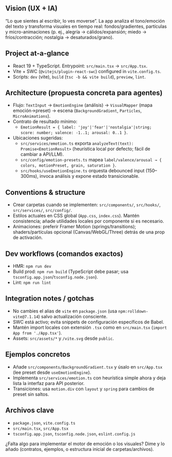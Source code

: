 ## Vision (UX + IA)
“Lo que sientes al escribir, lo ves moverse”. La app analiza el tono/emoción del texto y transforma visuales en tiempo real: fondos/gradientes, partículas y micro-animaciones (p. ej., alegría → cálidos/expansión; miedo → fríos/contracción; nostalgia → desaturados/grano).

## Project at-a-glance
- React 19 + TypeScript. Entrypoint: `src/main.tsx` → `src/App.tsx`.
- Vite + SWC (`@vitejs/plugin-react-swc`) configured in `vite.config.ts`.
- Scripts: `dev` (vite), `build` (`tsc -b && vite build`), `preview`, `lint`.

## Architecture (propuesta concreta para agentes)
- Flujo: `TextInput` → `EmotionEngine` (análisis) → `VisualMapper` (mapa emoción→preset) → escena (`BackgroundGradient`, `Particles`, `MicroAnimations`).
- Contrato de resultado mínimo:
	- `EmotionResult = { label: 'joy'|'fear'|'nostalgia'|string; score: number; valence: -1..1; arousal: 0..1 }`.
- Ubicaciones sugeridas:
	- `src/services/emotion.ts` exporta `analyzeText(text): Promise<EmotionResult>` (heurística local por defecto; fácil de cambiar a API/LLM).
	- `src/config/emotion-presets.ts` mapea `label/valence/arousal → { colors, motionPreset, grain, saturation }`.
	- `src/hooks/useEmotionEngine.ts` orquesta debounced input (150–300ms), invoca análisis y expone estado transicionable.

## Conventions & structure
- Crear carpetas cuando se implementen: `src/components/`, `src/hooks/`, `src/services/`, `src/config/`.
- Estilos actuales en CSS global (`App.css`, `index.css`). Mantén consistencia; añade utilidades locales por componente si es necesario.
- Animaciones: preferir Framer Motion (springs/transitions); shaders/partículas opcional (Canvas/WebGL/Three) detrás de una prop de activación.

## Dev workflows (comandos exactos)
- HMR: `npm run dev`
- Build prod: `npm run build` (TypeScript debe pasar; usa `tsconfig.app.json`/`tsconfig.node.json`).
- Lint: `npm run lint`

## Integration notes / gotchas
- No cambies el alias de `vite` en `package.json` (usa `npm:rolldown-vite@7.1.14`) salvo actualización consciente.
- SWC está activo; evita snippets de configuración específicos de Babel.
- Mantén import locales con extensión `.tsx` como en `src/main.tsx` (`import App from './App.tsx'`).
- Assets: `src/assets/*` y `/vite.svg` desde `public`.

## Ejemplos concretos
- Añade `src/components/BackgroundGradient.tsx` y úsalo en `src/App.tsx` (lee preset desde `useEmotionEngine`).
- Implementa `src/services/emotion.ts` con heurística simple ahora y deja lista la interfaz para API posterior.
- Transiciones: usa `motion.div` con `layout` y `spring` para cambios de preset sin saltos.

## Archivos clave
- `package.json`, `vite.config.ts`
- `src/main.tsx`, `src/App.tsx`
- `tsconfig.app.json`, `tsconfig.node.json`, `eslint.config.js`

¿Falta algo para implementar el motor de emoción o los visuales? Dime y lo añado (contratos, ejemplos, o estructura inicial de carpetas/archivos).
